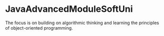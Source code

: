 # JavaAdvancedModuleSoftUni
The focus is on building on algorithmic thinking and learning the principles of object-oriented programming.

